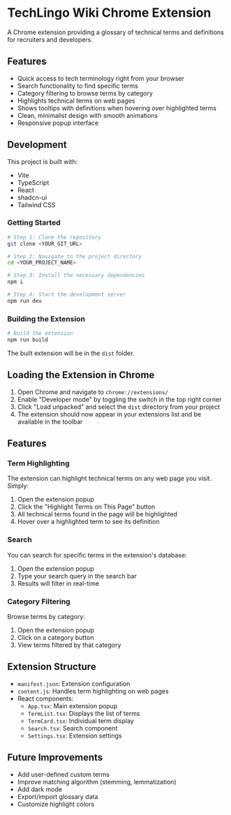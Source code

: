 
# TechLingo Wiki Chrome Extension

A Chrome extension providing a glossary of technical terms and definitions for recruiters and developers.

## Features

- Quick access to tech terminology right from your browser
- Search functionality to find specific terms
- Category filtering to browse terms by category
- Highlights technical terms on web pages
- Shows tooltips with definitions when hovering over highlighted terms
- Clean, minimalist design with smooth animations
- Responsive popup interface

## Development

This project is built with:

- Vite
- TypeScript
- React
- shadcn-ui
- Tailwind CSS

### Getting Started

```sh
# Step 1: Clone the repository
git clone <YOUR_GIT_URL>

# Step 2: Navigate to the project directory
cd <YOUR_PROJECT_NAME>

# Step 3: Install the necessary dependencies
npm i

# Step 4: Start the development server
npm run dev
```

### Building the Extension

```sh
# Build the extension
npm run build
```

The built extension will be in the `dist` folder.

## Loading the Extension in Chrome

1. Open Chrome and navigate to `chrome://extensions/`
2. Enable "Developer mode" by toggling the switch in the top right corner
3. Click "Load unpacked" and select the `dist` directory from your project
4. The extension should now appear in your extensions list and be available in the toolbar

## Features

### Term Highlighting

The extension can highlight technical terms on any web page you visit. Simply:

1. Open the extension popup
2. Click the "Highlight Terms on This Page" button
3. All technical terms found in the page will be highlighted
4. Hover over a highlighted term to see its definition

### Search

You can search for specific terms in the extension's database:

1. Open the extension popup
2. Type your search query in the search bar
3. Results will filter in real-time

### Category Filtering

Browse terms by category:

1. Open the extension popup
2. Click on a category button
3. View terms filtered by that category

## Extension Structure

- `manifest.json`: Extension configuration
- `content.js`: Handles term highlighting on web pages
- React components:
  - `App.tsx`: Main extension popup
  - `TermList.tsx`: Displays the list of terms
  - `TermCard.tsx`: Individual term display
  - `Search.tsx`: Search component
  - `Settings.tsx`: Extension settings

## Future Improvements

- Add user-defined custom terms
- Improve matching algorithm (stemming, lemmatization)
- Add dark mode
- Export/import glossary data
- Customize highlight colors
